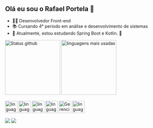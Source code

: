 ## Olá eu sou o Rafael Portela 👋

<!--
**Raf1d3/raf1d3** is a ✨ _special_ ✨ repository because its `README.md` (this file) appears on your GitHub profile.

Here are some ideas to get you started:
-->
- 👨‍💻 Desenvolvedor Front-end
- 📚 Cursando 4° periodo em análise e desenvolvimento de sistemas
- 🌱 Atualmente, estou estudando Spring Boot e Kotlin. 📱

<div>
  <img height="180px" alt="Status github" src="https://github-readme-stats.vercel.app/api?username=raf1d3&theme=dark&show_icons=true&hide_border=true&count_private=true">  
  </img>
  <img height="180px" alt="linguagens mais usadas" src="https://github-readme-stats.vercel.app/api/top-langs/?username=raf1d3&theme=dark&show_icons=true&hide_border=true&layout=compact">  
  </img>
</div>
<div style="display: inline_block"><br>
  <img align="center" height="40px" alt="linguagem javaScript" src="https://cdn.jsdelivr.net/gh/devicons/devicon@latest/icons/javascript/javascript-original.svg" />
  <img align="center" height="40px" alt="linguagem java" src="https://cdn.jsdelivr.net/gh/devicons/devicon@latest/icons/java/java-original.svg" />
  <img align="center" height="40px" alt="linguagem html5" src="https://cdn.jsdelivr.net/gh/devicons/devicon@latest/icons/html5/html5-original.svg" />
  <img align="center" height="40px" alt="linguagem css3" src="https://cdn.jsdelivr.net/gh/devicons/devicon@latest/icons/css3/css3-original.svg" />
  <img align="center" height="40px" alt="Gerenciador Wordpress" src="https://cdn.jsdelivr.net/gh/devicons/devicon@latest/icons/wordpress/wordpress-plain.svg" />
  <img align="center" height="40px" alt="linguagem python" src="https://cdn.jsdelivr.net/gh/devicons/devicon@latest/icons/python/python-original.svg" />
</div>
<br>
<div> 
  <a href="mailto:pmrafa9@gmail.com"><img src="https://camo.githubusercontent.com/8a15df73eefc8d613bab8230d8859b6328119607d14846dd1f1e0e9b526126b2/68747470733a2f2f696d672e736869656c64732e696f2f62616467652f2d476d61696c2d2532333333333f7374796c653d666f722d7468652d6261646765266c6f676f3d676d61696c266c6f676f436f6c6f723d7768697465" data-canonical-src="https://img.shields.io/badge/-Gmail-%23333?style=for-the-badge&amp;logo=gmail&amp;logoColor=white" style="max-width: 100%;"></a>
  <a href="https://www.linkedin.com/in/rafael-portela-moreira/" rel="nofollow"><img src="https://camo.githubusercontent.com/7fee771b415a6f144501304c2c4074aa62a0dd96ddc0f8c0aafd95ac0af584c1/68747470733a2f2f696d672e736869656c64732e696f2f62616467652f2d4c696e6b6564496e2d2532333030373742353f7374796c653d666f722d7468652d6261646765266c6f676f3d6c696e6b6564696e266c6f676f436f6c6f723d7768697465" data-canonical-src="https://img.shields.io/badge/-LinkedIn-%230077B5?style=for-the-badge&amp;logo=linkedin&amp;logoColor=white" style="max-width: 100%;"></a> 
</div>



